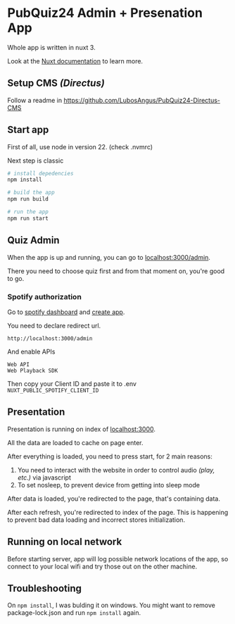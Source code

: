 # PubQuiz24 Admin + Presenation App

Whole app is written in nuxt 3.

Look at the [Nuxt documentation](https://nuxt.com/docs/getting-started/introduction) to learn more.

## Setup CMS _(Directus)_

Follow a readme in https://github.com/LubosAngus/PubQuiz24-Directus-CMS

## Start app

First of all, use node in version 22. (check .nvmrc)

Next step is classic

```sh
# install depedencies
npm install

# build the app
npm run build

# run the app
npm run start
```

## Quiz Admin

When the app is up and running, you can go to [localhost:3000/admin](http://localhost:3000/admin).

There you need to choose quiz first and from that moment on, you're good to go.

### Spotify authorization

Go to [spotify dashboard](https://developer.spotify.com/dashboard) and [create app](https://developer.spotify.com/dashboard/create).

You need to declare redirect url.

```
http://localhost:3000/admin
```

And enable APIs

```
Web API
Web Playback SDK
```

Then copy your Client ID and paste it to .env `NUXT_PUBLIC_SPOTIFY_CLIENT_ID`

## Presentation

Presentation is running on index of [localhost:3000](http://localhost:3000/).

All the data are loaded to cache on page enter.

After everything is loaded, you need to press start, for 2 main reasons:

1. You need to interact with the website in order to control audio _(play, etc.)_ via javascript
2. To set nosleep, to prevent device from getting into sleep mode

After data is loaded, you're redirected to the page, that's containing data.

After each refresh, you're redirected to index of the page. This is happening to prevent bad data loading and incorrect stores initialization.

## Running on local network

Before starting server, app will log possible network locations of the app, so connect to your local wifi and try those out on the other machine.

## Troubleshooting

On `npm install`, I was bulding it on windows. You might want to remove package-lock.json and run `npm install` again.
